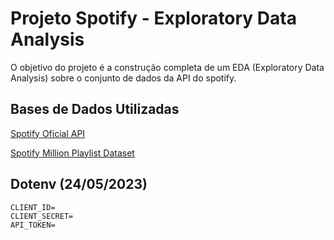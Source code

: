 # Projeto Spotify - Exploratory Data Analysis

O objetivo do projeto é a construção completa de um EDA (Exploratory Data Analysis) sobre o conjunto de dados da API do spotify. 

## Bases de Dados Utilizadas

[Spotify Oficial API](https://developer.spotify.com/documentation/web-api/)

[Spotify Million Playlist Dataset](https://www.aicrowd.com/challenges/spotify-million-playlist-dataset-challenge/dataset_files)

## Dotenv (24/05/2023)
```
CLIENT_ID=
CLIENT_SECRET=
API_TOKEN=
```